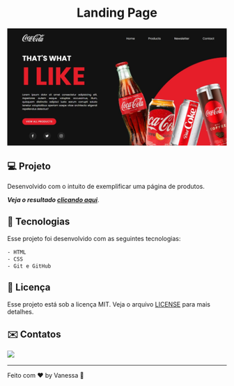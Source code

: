 <h1 align="center"> Landing Page </h1>

![Imagem de Exemplo](https://github.com/Vanvilas/LandingPage/blob/main/screenshots%20landingpage.jpeg)

## 💻 Projeto

Desenvolvido com o intuito de exemplificar uma página de produtos. 

_**Veja o resultado [clicando aqui](https://vanvilas.github.io/LandingPage)**_.

## 🚀 Tecnologias 
Esse projeto foi desenvolvido com as seguintes tecnologias:

    - HTML
    - CSS
    - Git e GitHub

## 📝 Licença

Esse projeto está sob a licença MIT. Veja o arquivo [LICENSE](LICENSE) para mais detalhes.

## ✉️ Contatos

<a href="https://www.linkedin.com/in/vanessa-vilas-boas" target="_blank"><img src="https://img.shields.io/badge/-LinkedIn-%230077B5?style=for-the-badge&logo=linkedin&logoColor=white" target="_blank"></a> 

---

Feito com ♥ by Vanessa 👋

